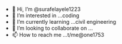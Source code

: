- 👋 Hi, I’m @surafelayele1223
- 👀 I’m interested in ...coding
- 🌱 I’m currently learning ...civil engineering
- 💞️ I’m looking to collaborate on ...
- 📫 How to reach me ...t/me@one1753

<!---
surafelayele1223/surafelayele1223 is a ✨ special ✨ repository because its `README.md` (this file) appears on your GitHub profile.
You can click the Preview link to take a look at your changes.
--->
